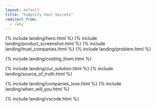 ```yaml
---
layout: default
title: "Simplify Your Secrets"
redirect_from:
  - /why
---
```


{% include landing/hero.html %}
{% include landing/product_screenshot.html %}
{% include landing/trust_companies.html %}
{% include landing/problem.html %}

{% include landing/costing_them.html %}

{% include landing/our_solution.html %}
{% include landing/source_of_truth.html %}

{% include landing/companies_love.html %}
{% include landing/when_will_you.html %}

{% include landing/vscode.html %}
